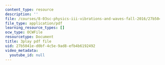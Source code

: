 ```yaml
---
content_type: resource
description: ''
file: /courses/8-03sc-physics-iii-vibrations-and-waves-fall-2016/27b5041ed0bf4c5e9ad8efb4b6192492_b1eKhyC9TTo.pdf
file_type: application/pdf
learning_resource_types: []
ocw_type: OCWFile
resourcetype: Document
title: 3play pdf file
uid: 27b5041e-d0bf-4c5e-9ad8-efb4b6192492
video_metadata:
  youtube_id: null
---
```

